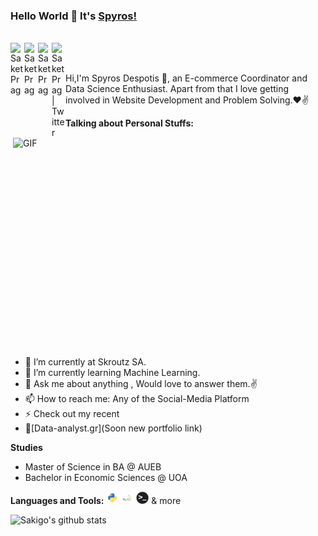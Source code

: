 ### Hello World 👋 It's [Spyros!](https://sakigo9.github.io/MyPortfolio/)

<br/>


<a href="https://www.linkedin.com/in/spyros-despotis">
<img align="left" alt="Saket Prag" width="22px" src="https://cdn.jsdelivr.net/npm/simple-icons@v3/icons/linkedin.svg" />
</a>
<a href="">
<img align="left" alt="Saket Prag" width="22px" src="https://cdn.jsdelivr.net/npm/simple-icons@v3/icons/medium.svg" />
</a>
<a href="">
<img align="left" alt="Saket Prag" width="22px" src="https://cdn.jsdelivr.net/npm/simple-icons@v3/icons/instagram.svg" />
</a>
<a href="">
<img align="left" alt="Saket Prag | Twitter" width="22px" src="https://cdn.jsdelivr.net/npm/simple-icons@v3/icons/youtube.svg" />
</a>
<br />

<br />

Hi,I'm Spyros Despotis 🙌, an E-commerce Coordinator and Data Science Enthusiast. Apart from that I love getting involved in Website Development and Problem Solving.❤✌


<img align="right" alt="GIF" height="350"  width="500" src="https://media-exp1.licdn.com/dms/image/C4E12AQEAduynIY6wYw/article-cover_image-shrink_600_2000/0/1649495306034?e=2147483647&v=beta&t=9HGhTliowrHIDQvPp-mi-WRC9Q8Fk_OeLv5MCdTXhCM" />


**Talking about Personal Stuffs:**

- 🔭 I’m currently at Skroutz SA.
- 🌱 I’m currently learning Machine Learning.
- 💬 Ask me about anything , Would love to answer them.✌
- 📫 How to reach me: Any of the Social-Media Platform 
- ⚡ Check out my recent 
- 📝[Data-analyst.gr](Soon new portfolio link)

**Studies**
- Master of Science in BA @ AUEB
- Bachelor in Economic Sciences  @ UOA

**Languages and Tools:**
<code><img height="20" src="https://raw.githubusercontent.com/github/explore/80688e429a7d4ef2fca1e82350fe8e3517d3494d/topics/python/python.png"></code>
<code><img height="20" src="https://raw.githubusercontent.com/github/explore/80688e429a7d4ef2fca1e82350fe8e3517d3494d/topics/mysql/mysql.png"></code>
<code><img height="20" src="https://raw.githubusercontent.com/github/explore/80688e429a7d4ef2fca1e82350fe8e3517d3494d/topics/terminal/terminal.png"></code>
& more

![Sakigo's github stats](https://github-readme-stats.vercel.app/api?username=sdespotis&show_icons=true&hide_border=true)
